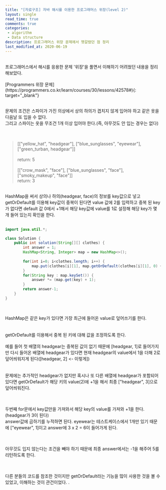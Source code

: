 ```yaml
---
title: "[자료구조] 자바 해시를 이용한 프로그래머스 위장(level 2)"
layout: single    
read_time: true    
comments: true   
categories: 
 - algorithm 
 - Data structure
description: 프로그래머스 위장 문제에서 헷갈렸던 점 정리
last_modified_at: 2020-06-19   
---   
```


<br>
프로그래머스에서 해시를 응용한 문제 '위장'을 풀면서 이해하기 어려웠던 내용을 정리해보았다.   
<br>
<br>
[Programmers 위장 문제](https://programmers.co.kr/learn/courses/30/lessons/42578#){: target="_blank"}
<br>
<br>

문제의 조건은 스파이가 가진 의상에서 상의 하의가 겹치지 않게 입어야 하고 같은 옷을 다음날 또 입을 수 없다.   
그리고 스파이는 옷을 무조건 1개 이상 입어야 한다.(즉, 아무것도 안 입는 경우는 없다)   
<br>
<br>

>[["yellow_hat", "headgear"], ["blue_sunglasses", "eyewear"], ["green_turban, headgear"]]	
><br>
>return: 5
><br>
><br>
>[["crow_mask", "face"], ["blue_sunglasses", "face"], ["smoky_makeup", "face"]]	
><br>
>return: 3

<br>
HashMap을 써서 상의나 하의(headgear, face)의 정보를 key값으로 넣고 getOrDefault를 이용해 key값이 중복이 된다면 
value 값에 2를 입력하고 중복 된 key가 없다면 default 값 0에서 +1해서 해당 key값에 value를 1로 설정해 
해당 key가 몇개 들어 있는지 확인을 한다.  
<br>
<br>

```java
import java.util.*;

class Solution {
    public int solution(String[][] clothes) {
        int answer = 1;
        HashMap<String, Integer> map = new HashMap<>();
        
        for(int i=0; i<clothes.length; i++) {
            map.put(clothes[i][1], map.getOrDefault(clothes[i][1], 0) + 1);   
        }
        for(String key : map.keySet()) {
            answer *= (map.get(key) + 1);
        }
        return answer-1;
    }
}
```  

<br>

HashMap은 같은 key가 있다면 가장 최근에 들어온 value로 덮어쓰기를 한다.  
<br>
<br>
getOrDefault를 이용해서 중복 된 키에 대해 값을 조정하도록 한다. 
<br>
<br>
예를 들어 첫 배열의 headgear는 중복된 값이 없기 때문에 [headgear, 1]로 들어가지만 다시 들어온 배열에
headgear가 있다면 현재 headgear의 value에서 1을 더해 2로 덮어씌워지게 된다([headgear, 2] <- 이렇게])  
<br>
<br>
문제에는 추가적인 headgear가 없지만 혹시나 또 다른 배열에 headgear가 포함되어 있다면 
getOrDefault가 해당 키의 value(2)에 +1을 해서 최종 ["headgear", 3]으로 덮어씌워진다.   
<br>
<br>

두번째 for문에서 key값만을 가져와서 해당 key의 value를 가져와 +1을 한다.(headgear가 3이 된다)     
answer값에 곱하기를 누적하면 된다. eyewear는 테스트케이스에서 1개만 있기 때문에 ["eyewear", 1]이고 
answer에 3 x 2 = 6이 들어가게 된다.   
<br>
<br>

아무것도 입지 않는다는 조건을 빼야 하기 때문에 최종 answer에서는 -1을 해주어 5를 리턴하도록 한다.   
<br>
<br>

다른 분들의 코드를 참조한 것이지만 getOrDefault라는 기능을 많이 사용한 것을 볼 수 있었고, 이해하는 것이 관건이었다.    .   
<br>
<br>
<br>
<br>








